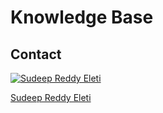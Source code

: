 # Knowledge Base

## Contact

[![Sudeep Reddy Eleti](https://s.gravatar.com/avatar/a48e3b49c8c1dbe4b1d5128493ee6fa3?s=80)](https://github.com/SRELETI)

[Sudeep Reddy Eleti](https://github.com/SRELETI)
